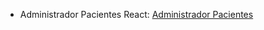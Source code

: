 - Administrador Pacientes React: [Administrador Pacientes](https://administrador-pacientes-cursoreact.netlify.app/)